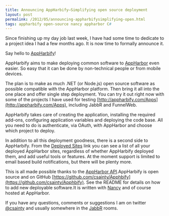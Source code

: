 ```yaml
---
title: Announcing AppHarbify–Simplifying open source deployment
layout: post
permalink: /2012/05/announcing-appharbifysimplifying-open.html
tags: appharbify open-source nancy appharbor C#
---
```



Since finishing up my day job last week, I have had some time to dedicate to a project idea I had a few months ago. It is now time to formally announce it.  
 
Say hello to [AppHarbify](http://appharbify.com/)!  
 
AppHarbify aims to make deploying common software to [AppHarbor](https://appharbor.com/) even easier. So easy that it can be done by non-technical people or from mobile devices.  
 
The plan is to make as much .NET (or Node.js) open source software as possible compatible with the AppHarbor platform. Then bring it all into the one place and offer single step deployment. You can try it out right now with some of the projects I have used for testing [http://appharbify.com/Apps](http://appharbify.com/Apps), including JabbR and FunnelWeb.  
 
AppHarbify takes care of creating the application, installing the required add-ons, configuring application variables and deploying the code base. All you need to do is authenticate, via OAuth, with AppHarbor and choose which project to deploy.  
 
In addition to all this deployment goodness, there is a second side to AppHarbify. From the [Deployed Sites](http://appharbify.com/Sites) link you can see a list of all your deployed AppHarbor sites, regardless of whether AppHarbify deployed them, and add useful tools or features. At the moment support is limited to email based build notifications, but there will be plenty more.  
 
This is all made possible thanks to the [AppHarbor API](http://support.appharbor.com/kb/api).AppHarbify is open source and on GitHub [https://github.com/csainty/Apphbify](https://github.com/csainty/Apphbify). See the README for details on how to add new deployable software.It is written with [Nancy](http://nancyfx.org/) and of course hosted at AppHarbor.  
 
If you have any questions, comments or suggestions I am on twitter [@csainty](http://twitter.com/csainty) and usually somewhere in the [JabbR](http://jabbr.net/) rooms.  
  